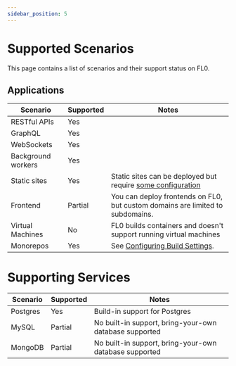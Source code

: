 ```yaml
---
sidebar_position: 5
---
```


# Supported Scenarios

This page contains a list of scenarios and their support status on FL0.

## Applications

| Scenario           | Supported                                         | Notes                                                                                                                                                                             |
| ------------------ | ------------------------------------------------- | --------------------------------------------------------------------------------------------------------------------------------------------------------------------------------- |
| RESTful APIs       | <span class="badge badge--success">Yes</span>     |
| GraphQL            | <span class="badge badge--success">Yes</span>     |
| WebSockets         | <span class="badge badge--success">Yes</span>     |
| Background workers | <span class="badge badge--success">Yes</span>     |
| Static sites       | <span class="badge badge--success">Yes</span>     | Static sites can be deployed but require [some configuration](/docs/builds/buildpacks/static-sites)                                                                               |
| Frontend           | <span class="badge badge--warning">Partial</span> | You can deploy frontends on FL0, but custom domains are limited to subdomains.                                                                         |
| Virtual Machines   | <span class="badge badge--danger">No</span>       | FL0 builds containers and doesn't support running virtual machines                                                                                                                |
| Monorepos          | <span class="badge badge--success">Yes</span>     | See [Configuring Build Settings](/docs/platform/builds-deployments#configuring-build-settings).                                                                                   |

# Supporting Services

| Scenario | Supported                                         | Notes                                                  |
| -------- | ------------------------------------------------- | ------------------------------------------------------ |
| Postgres | <span class="badge badge--success">Yes</span>     | Build-in support for Postgres                          |
| MySQL    | <span class="badge badge--warning">Partial</span> | No built-in support, bring-your-own database supported |
| MongoDB    | <span class="badge badge--warning">Partial</span> | No built-in support, bring-your-own database supported |
